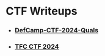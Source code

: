 # CTF Writeups
- ### [DefCamp-CTF-2024-Quals](https://github.com/raul-dunca/DefCamp-CTF-2024-Quals)
- ### [TFC CTF 2024](https://github.com/raul-dunca/TFC-CTF-2024)
